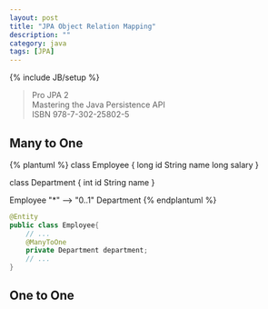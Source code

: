 ```yaml
---
layout: post
title: "JPA Object Relation Mapping"
description: ""
category: java
tags: [JPA]
---
```

{% include JB/setup %}

> Pro JPA 2<br/>
> Mastering the Java Persistence API<br/>
> ISBN 978-7-302-25802-5


Many to One
----

{% plantuml %}
class Employee {
	long id
	String name
	long salary
}

class Department {
	int id
	String name
}

Employee "*" --> "0..1" Department
{% endplantuml %}



```java
@Entity
public class Employee{
	// ...
	@ManyToOne
	private Department department;
	// ...
}
```

One to One
----
